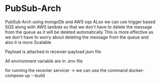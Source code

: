 # PubSub-Arch
PubSub Arch using mongoDb and AWS sqs
ALso we can use trigger based SQS along with AWS lambda so that we don't have to delete the message from the queue as it will be deleted automatically
This is more effective as we don't have to worry about deleting the message from the queue and also it is more Scalable

Payload is attached in recevier-payload json file

All environment variable are in .env file

for running the recevier servicer -> we can use the command docker-compose up --build
